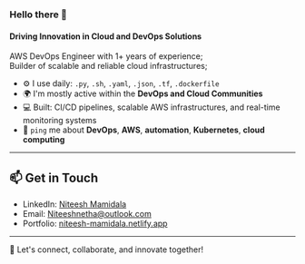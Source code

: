 ### Hello there 👋

#### Driving Innovation in Cloud and DevOps Solutions

AWS DevOps Engineer with 1+ years of experience;<br>
Builder of scalable and reliable cloud infrastructures;<br>

- ⚙️ I use daily: `.py`, `.sh`, `.yaml`, `.json`, `.tf`, `.dockerfile`
- 🌍 I'm mostly active within the **DevOps and Cloud Communities**
- 💻 Built: CI/CD pipelines, scalable AWS infrastructures, and real-time monitoring systems
- 💬 `ping` me about **DevOps**, **AWS**, **automation**, **Kubernetes**, **cloud computing**

---

## 📫 **Get in Touch**

- LinkedIn: [Niteesh Mamidala](https://www.linkedin.com/in/niteesh-mamidala)
- Email: [Niteeshnetha@outlook.com](mailto:Niteeshnetha@outlook.com)
- Portfolio: [niteesh-mamidala.netlify.app](https://niteesh-mamidala.netlify.app/)

---

🌟 Let's connect, collaborate, and innovate together!

